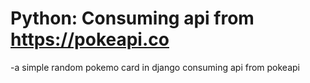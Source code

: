 # Python: Consuming api from https://pokeapi.co

-a simple random pokemo card in django consuming api from pokeapi
